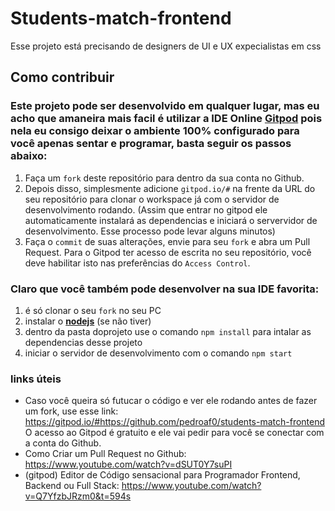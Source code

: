# Students-match-frontend
Esse projeto está precisando de designers de UI e UX expecialistas em css

## Como contribuir

### Este projeto pode ser desenvolvido em qualquer lugar, mas eu acho que amaneira mais facil é utilizar a IDE Online **[Gitpod](https://gitpod.io)** pois nela eu consigo deixar o ambiente **100% configurado** para você apenas sentar e programar, basta seguir os passos abaixo:


1. Faça um `fork` deste repositório para dentro da sua conta no Github.
2. Depois disso, simplesmente adicione `gitpod.io/#` na frente da URL do seu repositório para clonar o workspace já com o servidor de desenvolvimento rodando.
(Assim que entrar no gitpod ele automaticamente instalará as dependencias e iniciará o servervidor de desenvolvimento. Esse processo pode levar alguns minutos)
3. Faça o `commit` de suas alterações, envie para seu `fork` e abra um Pull Request. Para o Gitpod ter acesso de escrita no seu repositório, você deve habilitar isto nas preferências do `Access Control`.

### Claro que você também pode desenvolver na sua IDE favorita:
1. é só clonar o seu ```fork``` no seu PC
2. instalar o  **[nodejs](https://nodejs.org/en/)** (se não tiver) 
3. dentro da pasta doprojeto use o comando ``` npm install ``` para intalar as dependencias desse projeto
3. iniciar o servidor de desenvolvimento com o comando ``` npm start ```

### links úteis
- Caso você queira só futucar o código e ver ele rodando antes de fazer um fork, use esse link:
https://gitpod.io/#https://github.com/pedroaf0/students-match-frontend
 O acesso ao Gitpod é gratuito e ele vai pedir para você se conectar com a conta do Github.
- Como Criar um Pull Request no Github: https://www.youtube.com/watch?v=dSUT0Y7suPI
- (gitpod) Editor de Código sensacional para Programador Frontend, Backend ou Full Stack: https://www.youtube.com/watch?v=Q7YfzbJRzm0&t=594s
